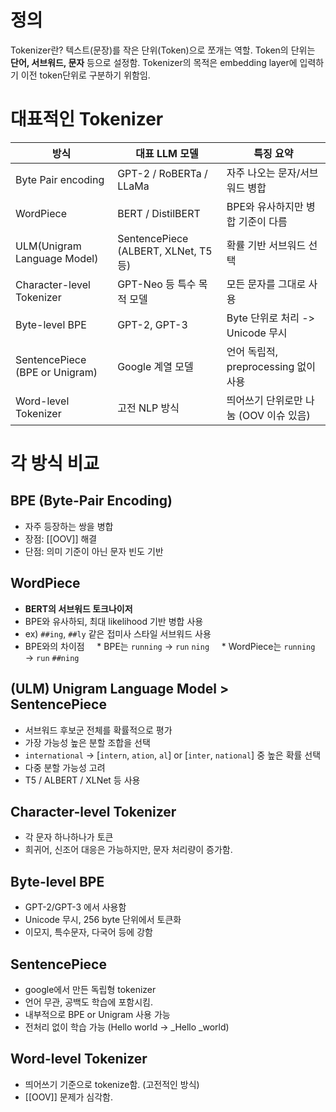 # 정의

Tokenizer란?
텍스트(문장)를 작은 단위(Token)으로 쪼개는 역할.
Token의 단위는 **단어, 서브워드, 문자** 등으로 설정함.
Tokenizer의 목적은
embedding layer에 입력하기 이전 token단위로 구분하기 위함임.


# 대표적인 Tokenizer

| 방식                             | 대표 LLM 모델                           | 특징 요약                       |
| ------------------------------ | ----------------------------------- | --------------------------- |
| Byte Pair encoding             | GPT-2 / RoBERTa / LLaMa             | 자주 나오는 문자/서브워드 병합           |
| WordPiece                      | BERT / DistilBERT                   | BPE와 유사하지만 병합 기준이 다름        |
| ULM(Unigram Language Model)    | SentencePiece (ALBERT, XLNet, T5 등) | 확률 기반 서브워드 선택               |
| Character-level Tokenizer      | GPT-Neo 등 특수 목적 모델                  | 모든 문자를 그대로 사용               |
| Byte-level BPE                 | GPT-2, GPT-3                        | Byte 단위로 처리 -> Unicode 무시   |
| SentencePiece (BPE or Unigram) | Google 계열 모델                        | 언어 독립적, preprocessing 없이 사용 |
| Word-level Tokenizer           | 고전 NLP 방식                           | 띄어쓰기 단위로만 나눔 (OOV 이슈 있음)    |


# 각 방식 비교

## BPE (Byte-Pair Encoding)
* 자주 등장하는 쌍을 병합
* 장점: [[OOV]] 해결
* 단점: 의미 기준이 아닌 문자 빈도 기반


## WordPiece
* **BERT의 서브워드 토크나이저**
* BPE와 유사하되, 최대 likelihood 기반 병합 사용
* ex) `##ing`, `##ly` 같은 접미사 스타일 서브워드 사용
* BPE와의 차이점
    * BPE는 `running` → `run` `ning`
    * WordPiece는 `running` → `run` `##ning`

  
## (ULM) Unigram Language Model > SentencePiece
* 서브워드 후보군 전체를 확률적으로 평가
* 가장 가능성 높은 분할 조합을 선택
* `international` -> [`intern`, `ation`, `al`] or [`inter`, `national`] 중 높은 확률 선택
* 다중 분할 가능성 고려
* T5 / ALBERT / XLNet 등 사용


## Character-level Tokenizer
* 각 문자 하나하나가 토큰
* 희귀어, 신조어 대응은 가능하지만, 문자 처리량이 증가함.

  
## Byte-level BPE
* GPT-2/GPT-3 에서 사용함
* Unicode 무시, 256 byte 단위에서 토큰화
* 이모지, 특수문자, 다국어 등에 강함


## SentencePiece
* google에서 만든 독립형 tokenizer
* 언어 무관, 공백도 학습에 포함시킴.
* 내부적으로 BPE or Unigram 사용 가능
* 전처리 없이 학습 가능 (Hello world → _Hello _world)


## Word-level Tokenizer
* 띄어쓰기 기준으로 tokenize함. (고전적인 방식)
* [[OOV]] 문제가 심각함.

